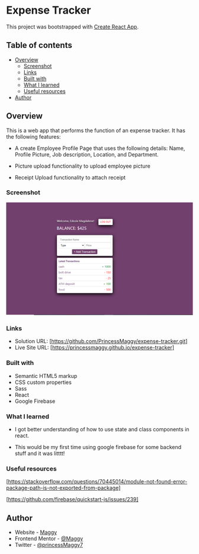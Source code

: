 # Expense Tracker

This project was bootstrapped with [Create React App](https://github.com/facebook/create-react-app).


## Table of contents

- [Overview](#overview)
  - [Screenshot](#screenshot)
  - [Links](#links)
  - [Built with](#built-with)
  - [What I learned](#what-i-learned)
  - [Useful resources](#useful-resources)
- [Author](#author)

## Overview
This is a web app that performs the function of an expense tracker. It has the following features:
- A create Employee Profile Page that uses the following details: Name, Profile Picture, Job description, Location, and Department.

- Picture upload functionality to upload employee picture

- Receipt Upload functionality to attach receipt
### Screenshot

![screenshot](./screenshot.PNG)

### Links

- Solution URL: [https://github.com/PrincessMaggy/expense-tracker.git]
- Live Site URL: [https://princessmaggy.github.io/expense-tracker]

### Built with

- Semantic HTML5 markup
- CSS custom properties
- Sass
- React
- Google Firebase


### What I learned
- I got better understanding of how to use state and class components in react.

- This would be my first time using google firebase for some backend stuff and it was litttt!

### Useful resources
[https://stackoverflow.com/questions/70445014/module-not-found-error-package-path-is-not-exported-from-package]

[https://github.com/firebase/quickstart-js/issues/239]
## Author

- Website - [Maggy](https://princessmaggy.github.io/My-Portfolio/)
- Frontend Mentor - [@Maggy](https://www.frontendmentor.io/profile/princessmaggy)
- Twitter - [@princessMaggy7](https://www.twitter.com/princessMaggy7)


